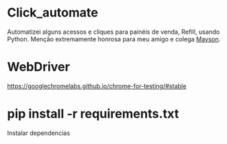 # Click_automate
Automatizei alguns acessos e cliques para painéis de venda, Refill, usando Python. 
Menção extremamente honrosa para meu amigo e colega [Mayson](https://github.com/MaysonLedur).

# WebDriver
https://googlechromelabs.github.io/chrome-for-testing/#stable

# pip install -r requirements.txt
Instalar dependencias